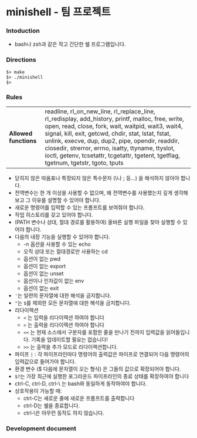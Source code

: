 # minishell - 팀 프로젝트
### Intoduction
- bash나 zsh과 같은 작고 간단한 쉘 프로그램입니다.
### Directions
```
$> make
$> ./minishell
$>
```
### Rules
|   |   |
| - | - |
| **Allowed functions** | readline, rl_on_new_line, rl_replace_line, rl_redisplay, add_history, printf, malloc, free, write, open, read, close, fork, wait, waitpid, wait3, wait4, signal, kill, exit, getcwd, chdir, stat, lstat, fstat, unlink, execve, dup, dup2, pipe, opendir, readdir, closedir, strerror, errno, isatty, ttyname, ttyslot, ioctl, getenv, tcsetattr, tcgetattr, tgetent, tgetflag, tgetnum, tgetstr, tgoto, tputs |

- 닫히지 않은 따옴표나 특정되지 않은 특수문자 (\나 ; 등...) 을 해석하지 않아야 합니다.
- 전역변수는 한 개 이상을 사용할 수 없으며, 왜 전역변수를 사용했는지 깊게 생각해 보고 그 이유를 설명할 수 있어야 합니다.
- 새로운 명령어를 입력할 수 있는 프롬프트를 보여줘야 합니다.
- 작업 히스토리를 갖고 있어야 합니다.
- (PATH 변수나 상대, 절대 경로를 활용하여) 올바른 실행 파일을 찾아 실행할 수 있어야 합니다.
- 다음의 내장 기능을 실행할 수 있어야 합니다.
  - -n 옵션을 사용할 수 있는 echo
  - 오직 상대 또는 절대경로만 사용하는 cd
  - 옵션이 없는 pwd
  - 옵션이 없는 export
  - 옵션이 없는 unset
  - 옵션이나 인자값이 없는 env
  - 옵션이 없는 exit
- `'`는 일련의 문자열에 대한 해석을 금지합니다.
- `"`는 `$`를 제외한 모든 문자열에 대한 해석을 금지합니다.
- 리다이렉션
  - `<` 는 입력을 리다이렉션 하여야 합니다
  - `>` 는 출력을 리다이렉션 하여야 합니다
  - `<<` 는 현재 소스에서 구분자를 포함한 줄을 만나기 전까지 입력값을 읽어들입니다. 기록을 업데이트할 필요는 없습니다!
  - `>>` 는 출력을 추가 모드로 리다이렉션합니다.
- 파이프 `|` : 각 파이프라인마다 명령어의 출력값은 파이프로 연결되어 다음 명령어의 입력값으로 들어가야 합니다.
- 환경 변수 ($ 다음에 문자열이 오는 형식) 은 그들의 값으로 확장되어야 합니다.
- `$?`는 가장 최근에 실행한 포그라운드 파이프라인의 종료 상태를 확장하여야 합니다
- ctrl-C, ctrl-D, ctrl-\ 는 bash와 동일하게 동작하여야 합니다.
- 상호작용이 가능할 때:
  - ctrl-C는 새로운 줄에 새로운 프롬프트를 출력합니다
  - ctrl-D는 쉘을 종료합니다.
  - ctrl-\은 아무런 동작도 하지 않습니다.
### Development document
